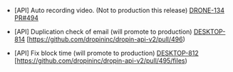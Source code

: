 - [API] Auto recording video. (Not to production this release)
[DRONE-134](https://dropin.atlassian.net/browse/DRONE-134)
[PR#494](https://github.com/dropininc/dropin-api-v2/pull/494)

- [API] Duplication check of email (will promote to production)
[DESKTOP-814](https://dropin.atlassian.net/browse/DESKTOP-814)
[https://github.com/dropininc/dropin-api-v2/pull/496)

- [API] Fix block time (will promote to production)
[DESKTOP-812](https://dropin.atlassian.net/browse/DESKTOP-812)
[https://github.com/dropininc/dropin-api-v2/pull/495/files)



